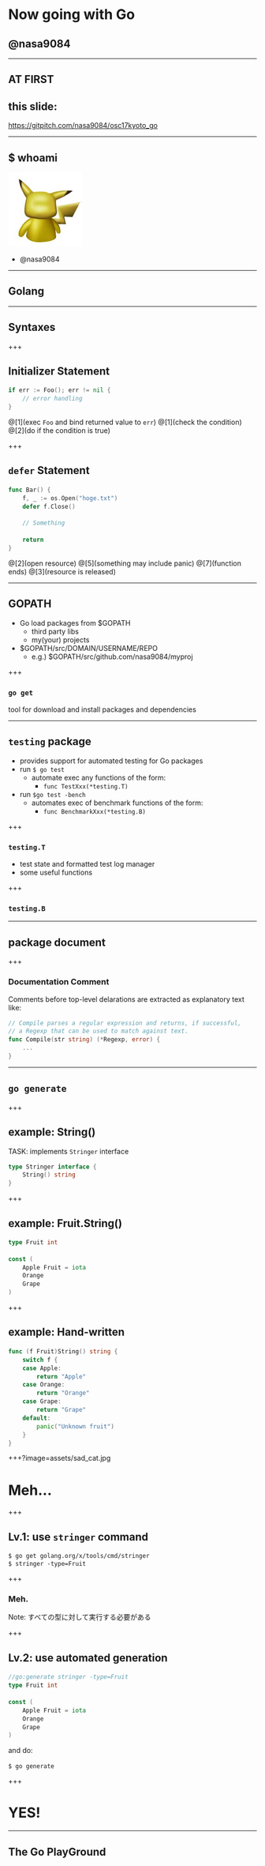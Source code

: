 # Now going with Go
## @nasa9084

---

## AT FIRST
## this slide:
https://gitpitch.com/nasa9084/osc17kyoto_go

---

## $ whoami

![](assets/pika.jpg)
* @nasa9084

---

## Golang

---

## Syntaxes

+++

## Initializer Statement

``` go
if err := Foo(); err != nil {
    // error handling
}
```

@[1](exec `Foo` and bind returned value to `err`)
@[1](check the condition)
@[2](do if the condition is true)

+++

## `defer` Statement

``` go
func Bar() {
    f, _ := os.Open("hoge.txt")
    defer f.Close()

    // Something

    return
}
```

@[2](open resource)
@[5](something may include panic)
@[7](function ends)
@[3](resource is released)

---

## GOPATH

* Go load packages from $GOPATH
  - third party libs
  - my(your) projects
* $GOPATH/src/DOMAIN/USERNAME/REPO
  - e.g.) $GOPATH/src/github.com/nasa9084/myproj

+++

### `go get`

tool for download and install packages and dependencies

---

## `testing` package

* provides support for automated testing for Go packages
* run `$ go test`
  - automate exec any functions of the form:
    + `func TestXxx(*testing.T)`
* run `$go test -bench`
  - automates exec of benchmark functions of the form:
    + `func BenchmarkXxx(*testing.B)`

+++

### `testing.T`

* test state and formatted test log manager
* some useful functions

+++

### `testing.B`

---

## package document

+++

### Documentation Comment

Comments before top-level delarations are extracted as explanatory text
like:

``` go
// Compile parses a regular expression and returns, if successful,
// a Regexp that can be used to match against text.
func Compile(str string) (*Regexp, error) {
    ...
}
```

---

## `go generate`

+++

## example: String()

TASK: implements `Stringer` interface

``` go
type Stringer interface {
    String() string
}
```

+++

##  example: Fruit.String()

``` go
type Fruit int

const (
    Apple Fruit = iota
    Orange
    Grape
)
```

+++

## example: Hand-written

``` go
func (f Fruit)String() string {
    switch f {
    case Apple:
        return "Apple"
    case Orange:
        return "Orange"
    case Grape:
        return "Grape"
    default:
        panic("Unknown fruit")
    }
}
```

+++?image=assets/sad_cat.jpg

# Meh...

+++

## Lv.1: use `stringer` command

```
$ go get golang.org/x/tools/cmd/stringer
$ stringer -type=Fruit
```

+++

### Meh.

Note:
すべての型に対して実行する必要がある

+++

## Lv.2: use automated generation

``` go
//go:generate stringer -type=Fruit
type Fruit int

const (
    Apple Fruit = iota
    Orange
    Grape
)
```

and do:

`$ go generate`

+++

# YES!

---

## The Go PlayGround
